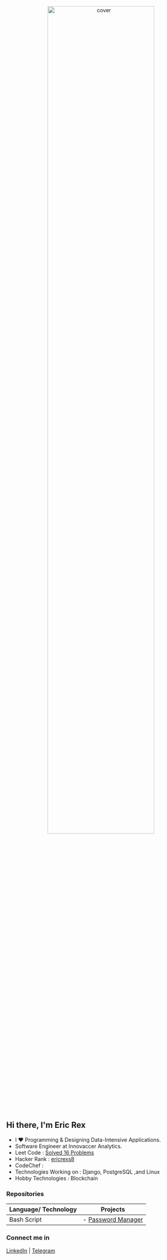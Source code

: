 <div align="center">
<img align="center" width="75%" height = "75%" src="https://static01.nyt.com/images/2020/07/02/business/02Techfix-illo/01Techfix-illo-jumbo.gif?quality=90&auto=webp" alt="cover" />
</div>

## Hi there, I'm Eric Rex

- I  ♥️  Programming & Designing Data-Intensive Applications.
- Software Engineer at Innovaccer Analytics.
- Leet Code               : [Solved 16 Problems](https://leetcode.com/ericrex09/)
- Hacker Rank             : [ericrexs8](https://www.hackerrank.com/ericrexs8)
- CodeChef                : 
- Technologies Working on : Django, PostgreSQL ,and Linux
- Hobby Technologies      : Blockchain

### Repositories
| Language/ Technology      | Projects | 
| ---------------------------------------------------------------------------- | ----------- |
| Bash Script    | - [Password Manager](https://github.com/ericraymundrex/Project1_Innovaccer_Training-External-)    |





### Connect me in
[LinkedIn](https://www.linkedin.com/in/ericrex/) | [Telegram](https://t.me/ericrex20)
